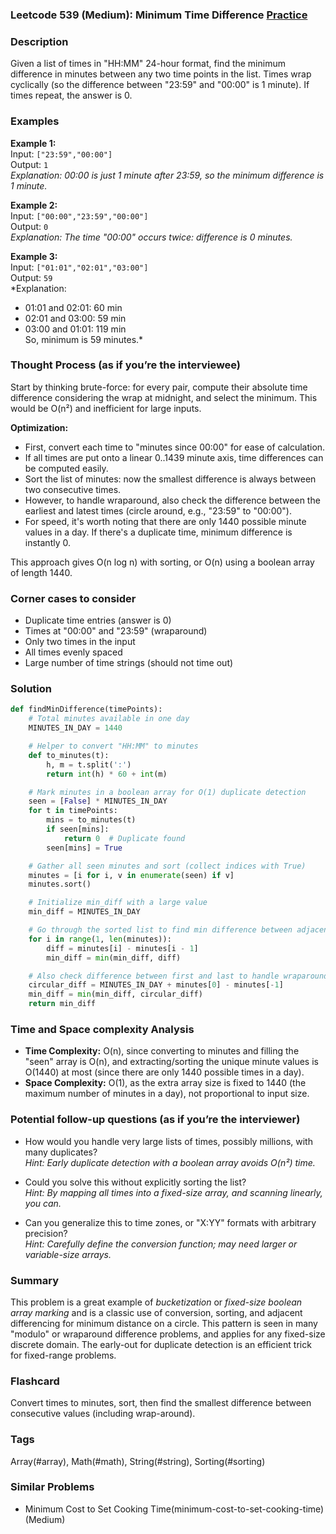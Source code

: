 ### Leetcode 539 (Medium): Minimum Time Difference [Practice](https://leetcode.com/problems/minimum-time-difference)

### Description  
Given a list of times in "HH:MM" 24-hour format, find the minimum difference in minutes between any two time points in the list. Times wrap cyclically (so the difference between "23:59" and "00:00" is 1 minute). If times repeat, the answer is 0.

### Examples  

**Example 1:**  
Input: `["23:59","00:00"]`  
Output: `1`  
*Explanation: 00:00 is just 1 minute after 23:59, so the minimum difference is 1 minute.*

**Example 2:**  
Input: `["00:00","23:59","00:00"]`  
Output: `0`  
*Explanation: The time "00:00" occurs twice: difference is 0 minutes.*

**Example 3:**  
Input: `["01:01","02:01","03:00"]`  
Output: `59`  
*Explanation:  
- 01:01 and 02:01: 60 min  
- 02:01 and 03:00: 59 min  
- 03:00 and 01:01: 119 min  
So, minimum is 59 minutes.*

### Thought Process (as if you’re the interviewee)  
Start by thinking brute-force: for every pair, compute their absolute time difference considering the wrap at midnight, and select the minimum. This would be O(n²) and inefficient for large inputs.

**Optimization:**  
- First, convert each time to "minutes since 00:00" for ease of calculation.  
- If all times are put onto a linear 0..1439 minute axis, time differences can be computed easily.  
- Sort the list of minutes: now the smallest difference is always between two consecutive times.
- However, to handle wraparound, also check the difference between the earliest and latest times (circle around, e.g., "23:59" to "00:00").
- For speed, it's worth noting that there are only 1440 possible minute values in a day. If there's a duplicate time, minimum difference is instantly 0.

This approach gives O(n log n) with sorting, or O(n) using a boolean array of length 1440.

### Corner cases to consider  
- Duplicate time entries (answer is 0)
- Times at "00:00" and "23:59" (wraparound)
- Only two times in the input
- All times evenly spaced
- Large number of time strings (should not time out)

### Solution

```python
def findMinDifference(timePoints):
    # Total minutes available in one day
    MINUTES_IN_DAY = 1440

    # Helper to convert "HH:MM" to minutes
    def to_minutes(t):
        h, m = t.split(':')
        return int(h) * 60 + int(m)

    # Mark minutes in a boolean array for O(1) duplicate detection
    seen = [False] * MINUTES_IN_DAY
    for t in timePoints:
        mins = to_minutes(t)
        if seen[mins]:
            return 0  # Duplicate found
        seen[mins] = True

    # Gather all seen minutes and sort (collect indices with True)
    minutes = [i for i, v in enumerate(seen) if v]
    minutes.sort()

    # Initialize min_diff with a large value
    min_diff = MINUTES_IN_DAY

    # Go through the sorted list to find min difference between adjacent times
    for i in range(1, len(minutes)):
        diff = minutes[i] - minutes[i - 1]
        min_diff = min(min_diff, diff)

    # Also check difference between first and last to handle wraparound (circular time)
    circular_diff = MINUTES_IN_DAY + minutes[0] - minutes[-1]
    min_diff = min(min_diff, circular_diff)
    return min_diff
```

### Time and Space complexity Analysis  

- **Time Complexity:** O(n), since converting to minutes and filling the "seen" array is O(n), and extracting/sorting the unique minute values is O(1440) at most (since there are only 1440 possible times in a day).
- **Space Complexity:** O(1), as the extra array size is fixed to 1440 (the maximum number of minutes in a day), not proportional to input size.

### Potential follow-up questions (as if you’re the interviewer)  

- How would you handle very large lists of times, possibly millions, with many duplicates?  
  *Hint: Early duplicate detection with a boolean array avoids O(n²) time.*

- Could you solve this without explicitly sorting the list?  
  *Hint: By mapping all times into a fixed-size array, and scanning linearly, you can.*

- Can you generalize this to time zones, or "X:YY" formats with arbitrary precision?  
  *Hint: Carefully define the conversion function; may need larger or variable-size arrays.*

### Summary
This problem is a great example of *bucketization* or *fixed-size boolean array marking* and is a classic use of conversion, sorting, and adjacent differencing for minimum distance on a circle. This pattern is seen in many "modulo" or wraparound difference problems, and applies for any fixed-size discrete domain. The early-out for duplicate detection is an efficient trick for fixed-range problems.


### Flashcard
Convert times to minutes, sort, then find the smallest difference between consecutive values (including wrap-around).

### Tags
Array(#array), Math(#math), String(#string), Sorting(#sorting)

### Similar Problems
- Minimum Cost to Set Cooking Time(minimum-cost-to-set-cooking-time) (Medium)